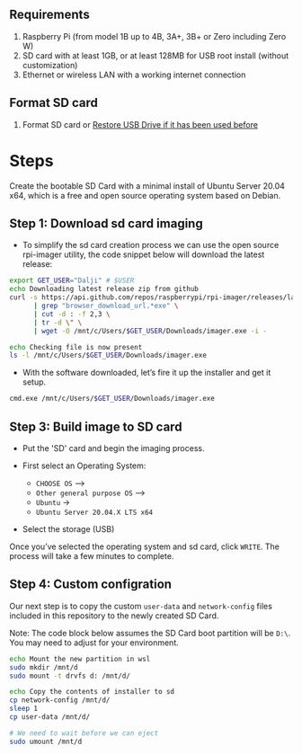 ## Requirements
1. Raspberry Pi (from model 1B up to 4B, 3A+, 3B+ or Zero including Zero W)
2. SD card with at least 1GB, or at least 128MB for USB root install (without customization)
3. Ethernet or wireless LAN with a working internet connection

## Format SD card
1. Format SD card or [Restore USB Drive if it has been used before](https://github.com/daljitdokal/raspberry-pi-server-minimal-setup/blob/ubuntu-server/restore-usb-drive.org)


# Steps
Create the bootable SD Card with a minimal install of Ubuntu Server 20.04 x64, which is a free and open source operating system based on Debian.

## Step 1: Download sd card imaging
- To simplify the sd card creation process we can use the open source rpi-imager utility, the code snippet below will download the latest release:
```bash
export GET_USER="Dalji" # $USER
echo Downloading latest release zip from github
curl -s https://api.github.com/repos/raspberrypi/rpi-imager/releases/latest \
      | grep "browser_download_url.*exe" \
      | cut -d : -f 2,3 \
      | tr -d \" \
      | wget -O /mnt/c/Users/$GET_USER/Downloads/imager.exe -i -

echo Checking file is now present
ls -l /mnt/c/Users/$GET_USER/Downloads/imager.exe
```
- With the software downloaded, let’s fire it up the installer and get it setup.
```bash
cmd.exe /mnt/c/Users/$GET_USER/Downloads/imager.exe
```

## Step 3: Build image to SD card
- Put the 'SD' card and begin the imaging process.

- First select an Operating System: 
  - `CHOOSE OS` –> 
  - `Other general purpose OS` –> 
  - `Ubuntu` ->
  - `Ubuntu Server 20.04.X LTS x64`

- Select the storage (USB)

Once you’ve selected the operating system and sd card, click `WRITE`. The process will take a few minutes to complete.

## Step 4: Custom configration
Our next step is to copy the custom `user-data` and `network-config` files included in this repository to the newly created SD Card.

Note: The code block below assumes the SD Card boot partition will be `D:\`. You may need to adjust for your environment.
```bash
echo Mount the new partition in wsl
sudo mkdir /mnt/d
sudo mount -t drvfs d: /mnt/d/

echo Copy the contents of installer to sd
cp network-config /mnt/d/
sleep 1
cp user-data /mnt/d/

# We need to wait before we can eject
sudo umount /mnt/d
```




